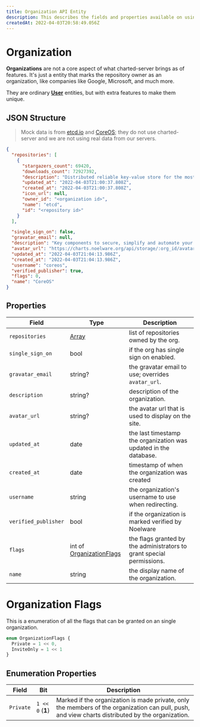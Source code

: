 ```yaml
---
title: Organization API Entity
description: This describes the fields and properties available on using the Organizations API.
createdAt: 2022-04-03T20:58:49.056Z
---
```


# Organization

**Organizations** are not a core aspect of what charted-server brings as of features. It's just a entity that marks the repository owner as an organization, like companies like Google, Microsoft, and much more.

They are ordinary [**User**](https://charts.noelware.org/docs/server/entities/user) entities, but with extra features to make them unique.

## JSON Structure

> Mock data is from [etcd.io](https://etcd.io) and [CoreOS](https://coreos.com); they do not use charted-server and
> we are not using real data from our servers.

```json
{
  "repositories": [
    {
      "stargazers_count": 69420,
      "downloads_count": 72927392,
      "description": "Distributed reliable key-value store for the most critical data of a distributed system",
      "updated_at": "2022-04-03T21:00:37.808Z",
      "created_at": "2022-04-03T21:00:37.808Z",
      "icon_url": null,
      "owner_id": "<organization id>",
      "name": "etcd",
      "id": "<repository id>"
    }
  ],

  "single_sign_on": false,
  "gravatar_email": null,
  "description": "Key components to secure, simplify and automate your container infrastructure",
  "avatar_url": "https://charts.noelware.org/api/storage/:org_id/avatars/:hash.png",
  "updated_at": "2022-04-03T21:04:13.986Z",
  "created_at": "2022-04-03T21:04:13.986Z",
  "username": "coreos",
  "verified_publisher": true,
  "flags": 0,
  "name": "CoreOS"
}
```

## Properties

| Field                | Type                                                                                                  | Description                                                           |
| -------------------- | ----------------------------------------------------------------------------------------------------- | --------------------------------------------------------------------- |
| `repositories`       | [Array<Repository>](https://charts.noelware.org/docs/entities/repository)                             | list of repositories owned by the org.                                |
| `single_sign_on`     | bool                                                                                                  | if the org has single sign on enabled.                                |
| `gravatar_email`     | string?                                                                                               | the gravatar email to use; overrides `avatar_url`.                    |
| `description`        | string?                                                                                               | description of the organization.                                      |
| `avatar_url`         | string?                                                                                               | the avatar url that is used to display on the site.                   |
| `updated_at`         | date                                                                                                  | the last timestamp the organization was updated in the database.      |
| `created_at`         | date                                                                                                  | timestamp of when the organization was created                        |
| `username`           | string                                                                                                | the organization's username to use when redirecting.                  |
| `verified_publisher` | bool                                                                                                  | if the organization is marked verified by Noelware                    |
| `flags`              | int of [OrganizationFlags](https://charts.noelware.org/docs/entities/organization#organization-flags) | the flags granted by the administrators to grant special permissions. |
| `name`               | string                                                                                                | the display name of the organization.                                 |

# Organization Flags

This is a enumeration of all the flags that can be granted on an single organization.

```typescript
enum OrganizationFlags {
  Private = 1 << 0,
  InviteOnly = 1 << 1
}
```

## Enumeration Properties

| Field     | Bit              | Description                                                                                                                                       |
| --------- | ---------------- | ------------------------------------------------------------------------------------------------------------------------------------------------- |
| `Private` | `1 << 0` (**1**) | Marked if the organization is made private, only the members of the organization can pull, push, and view charts distributed by the organization. |
